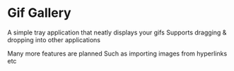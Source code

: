 # Gif Gallery

A simple tray application that neatly displays your gifs
Supports dragging & dropping into other applications

Many more features are planned
Such as importing images from hyperlinks
etc
